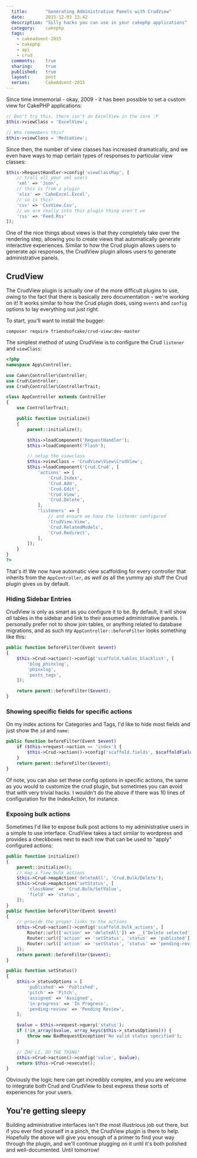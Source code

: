 ```yaml
---
  title:       "Generating Administrative Panels with CrudView"
  date:        2015-12-03 13:42
  description: "Silly hacks you can use in your cakephp applications"
  category:    cakephp
  tags:
    - cakeadvent-2015
    - cakephp
    - api
    - crud
  comments:    true
  sharing:     true
  published:   true
  layout:      post
  series:      CakeAdvent-2015
---
```


Since time immemorial - okay, 2009 - it has been possible to set a custom view for CakePHP applications:

```php
// Don't try this, there isn't an ExcelView in the core :P
$this->viewClass = 'ExcelView';

// Who remembers this?
$this->viewClass = 'MediaView';
```

Since then, the number of view classes has increased dramatically, and we even have ways to map certain types of responses to particular view classes:

```php
$this->RequestHandler->config('viewClassMap', [
    // troll all your xml users
    'xml' => 'Json',
    // this is from a plugin
    'xlsx' => 'CakeExcel.Excel',
    // so is this!
    'csv' => 'CsvView.Csv',
    // we are really into this plugin thing aren't we
    'rss' => 'Feed.Rss'
]);
```

One of the nice things about views is that they completely take over the rendering step, allowing you to create views that automatically generate interactive experiences. Similar to how the Crud plugin allows users to generate api responses, the CrudView plugin allows users to generate administrative panels.

## CrudView

The CrudView plugin is actually one of the more difficult plugins to use, owing to the fact that there is basically zero documentation - we're working on it! It works similar to how the Crud plugin does, using `events` and `config` options to lay everything out *just* right.

To start, you'll want to install the bugger:

```shell
composer require friendsofcake/crud-view:dev-master
```

The simplest method of using CrudView is to configure the Crud `listener` and `viewClass`:


```php
<?php
namespace App\Controller;

use Cake\Controller\Controller;
use Crud\Controller;
use Crud\Controller\ControllerTrait;

class AppController extends Controller
{
    use ControllerTrait;

    public function initialize()
    {
        parent::initialize();

        $this->loadComponent('RequestHandler');
        $this->loadComponent('Flash');

        // setup the viewclass
        $this->viewClass = 'CrudView\View\CrudView';
        $this->loadComponent('Crud.Crud', [
            'actions' => [
                'Crud.Index',
                'Crud.Add',
                'Crud.Edit',
                'Crud.View',
                'Crud.Delete',
            ],
            'listeners' => [
                // and ensure we have the listener configured
                'CrudView.View',
                'Crud.RelatedModels',
                'Crud.Redirect',
            ],
        ]);
    }
}
?>
```

That's it! We now have automatic view scaffolding for every controller that inherits from the `AppController`, *as well as* all the yummy api stuff the Crud plugin gives us by default.

### Hiding Sidebar Entries

CrudView is only as smart as you configure it to be. By default, it will show *all* tables in the sidebar and link to their assumed administrative panels. I personally prefer not to show join tables, or anything related to database migrations, and as such my `AppController::beforeFilter` looks something like this:

```php
public function beforeFilter(Event $event)
{
    $this->Crud->action()->config('scaffold.tables_blacklist', [
        'blog_phinxlog',
        'phinxlog',
        'posts_tags',
    ]);

    return parent::beforeFilter($event);
}
```

### Showing specific fields for specific actions

On my index actions for Categories and Tags, I'd like to hide most fields and just show the `id` and `name`:

```php
public function beforeFilter(Event $event)
    if ($this->request->action == 'index') {
        $this->Crud->action()->config('scaffold.fields', $scaffoldFields);
    }
    return parent::beforeFilter($event);
}
```

Of note, you can also set these config options in specific actions, the same as you would to customize the crud plugin, but sometimes you can avoid that with very trivial hacks. I wouldn't do the above if there was 10 lines of configuration for the IndexAction, for instance.

### Exposing bulk actions

Sometimes I'd like to expose bulk post actions to my administrative users in a simple to use interface. CrudView takes a tact similar to wordpress and provides a checkboxes next to each row that can be used to "apply" configured actions:

```php
public function initialize()
{
    parent::initialize();
    // map a fiew bulk actions
    $this->Crud->mapAction('deleteAll', 'Crud.Bulk/Delete');
    $this->Crud->mapAction('setStatus', [
        'className' => 'Crud.Bulk/SetValue',
        'field' => 'status',
    ]);
}
public function beforeFilter(Event $event)
{
    // provide the proper links to the actions
    $this->Crud->action()->config('scaffold.bulk_actions', [
        Router::url(['action' => 'deleteAll']) => __('Delete selected'),
        Router::url(['action' => 'setStatus', 'status' => 'published']) => __('Make published'),
        Router::url(['action' => 'setStatus', 'status' => 'pending-review']) => __('Set to pending'),
    ]);
    return parent::beforeFilter($event);
}

public function setStatus()
{
    $this->_statusOptions = [
        'published' => 'Published',
        'pitch' => 'Pitch',
        'assigned' => 'Assigned',
        'in-progress' => 'In Progress',
        'pending-review' => 'Pending Review',
    ];

    $value = $this->request->query('status');
    if (!in_array($value, array_keys($this->_statusOptions))) {
        throw new BadRequestException('No valid status specified');
    }

    // ZHU LI, DO THE THING!
    $this->Crud->action()->config('value', $value);
    return $this->Crud->execute();
}
```

Obviously the logic here can get incredibly complex, and you are welcome to integrate both Crud and CrudView to best express these sorts of experiences for your users.

## You're getting sleepy

Building administrative interfaces isn't the most illustrious job out there, but if you ever find yourself in a pinch, the CrudView plugin is there to help. Hopefully the above will give you enough of a primer to find your way through the plugin, and we'll continue plugging on it until it's both polished and well-documented. Until tomorrow!
